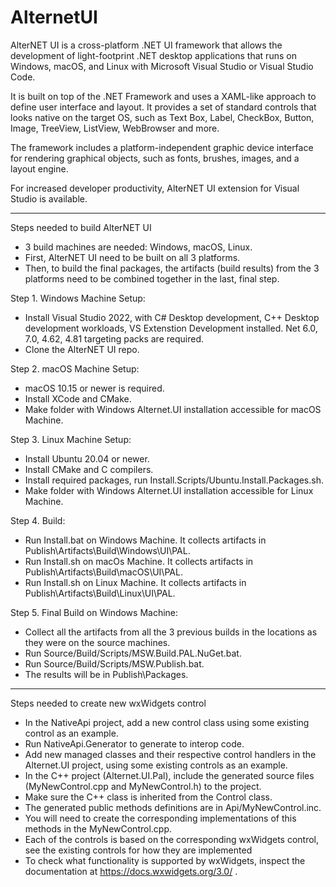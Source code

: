 # AlternetUI

AlterNET UI is a cross-platform .NET UI framework that allows the development of light-footprint .NET desktop applications that runs on Windows, macOS, and Linux with Microsoft Visual Studio or Visual Studio Code.

It is built on top of the .NET Framework and uses a XAML-like approach to define user interface and layout. It provides a set of standard controls that looks native on the target OS, such as Text Box, Label, CheckBox, Button, Image, TreeView, ListView, WebBrowser and more.

The framework includes a platform-independent graphic device interface for rendering graphical objects, such as fonts, brushes, images, and a layout engine.

For increased developer productivity, AlterNET UI extension for Visual Studio is available.

------------

Steps needed to build AlterNET UI

- 3 build machines are needed: Windows, macOS, Linux.
- First, AlterNET UI need to be built on all 3 platforms.
- Then, to build the final packages, the artifacts (build results) from the 3 platforms need to be combined together in the last, final step.

Step 1. Windows Machine Setup:
- Install Visual Studio 2022, with C# Desktop development, C++ Desktop development workloads, VS Extenstion Development installed. Net 6.0, 7.0, 4.62, 4.81 targeting packs are required.
- Clone the AlterNET UI repo.

Step 2. macOS Machine Setup:
- macOS 10.15 or newer is required.
- Install XCode and CMake.
- Make folder with Windows Alternet.UI installation accessible for macOS Machine.

Step 3. Linux Machine Setup:
- Install Ubuntu 20.04 or newer.
- Install CMake and C compilers.
- Install required packages, run Install.Scripts/Ubuntu.Install.Packages.sh.
- Make folder with Windows Alternet.UI installation accessible for Linux Machine.

Step 4. Build:
- Run Install.bat on Windows Machine. It collects artifacts in Publish\Artifacts\Build\Windows\UI\PAL.
- Run Install.sh on macOs Machine. It collects artifacts in Publish\Artifacts\Build\macOS\UI\PAL.
- Run Install.sh on Linux Machine. It collects artifacts in Publish\Artifacts\Build\Linux\UI\PAL.

Step 5. Final Build on Windows Machine:
- Collect all the artifacts from all the 3 previous builds in the locations as they were on the source machines.
- Run Source/Build/Scripts/MSW.Build.PAL.NuGet.bat.
- Run Source/Build/Scripts/MSW.Publish.bat.
- The results will be in Publish\Packages.

------------

Steps needed to create new wxWidgets control
- In the NativeApi project, add a new control class using some existing control as an example.
- Run NativeApi.Generator to generate to interop code.
- Add new managed classes and their respective control handlers in the Alternet.UI project, using some existing controls as an example.
- In the C++ project (Alternet.UI.Pal), include the generated source files (MyNewControl.cpp and MyNewControl.h) to the project.
- Make sure the C++ class is inherited from the Control class.
- The generated public methods definitions are in Api/MyNewControl.inc.
- You will need to create the corresponding implementations of this methods in the MyNewControl.cpp.
- Each of the controls is based on the corresponding wxWidgets control, see the existing controls for how they are implemented
- To check what functionality is supported by wxWidgets, inspect the documentation at https://docs.wxwidgets.org/3.0/ .
